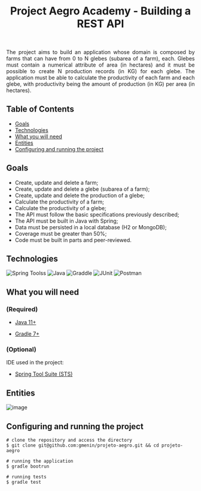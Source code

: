 <h1 align="center">Project Aegro Academy - Building a REST API</h1>
<br>
<p align="justify">
  The project aims to build an application whose domain is composed by farms that can have from 0 to N glebes (subarea of a farm), each. Glebes must contain a numerical attribute of area (in hectares) and it must be possible to create N production records (in KG) for each glebe. The application must be able to calculate the productivity of each farm and each glebe, with productivity being the amount of production (in KG) per area (in hectares).
</p>

## Table of Contents
- [Goals](#goals)
- [Technologies](#technologies)
- [What you will need](#what-you-will-need)
- [Entities](#entities)
- [Configuring and running the project](#configuring-and-running-the-project)


## Goals
* Create, update and delete a farm;
* Create, update and delete a glebe (subarea of a farm);
* Create, update and delete the production of a glebe;
* Calculate the productivity of a farm;
* Calculate the productivity of a glebe;
* The API must follow the basic specifications previously described;
* The API must be built in Java with Spring;
* Data must be persisted in a local database (H2 or MongoDB);
* Coverage must be greater than 50%;
* Code must be built in parts and peer-reviewed.


## Technologies
<img src="https://img.shields.io/badge/Spring-6DB33F?style=for-the-badge&logo=spring&logoColor=white" alt="Spring Toolss"/> <img src="https://img.shields.io/badge/Java-ED8B00?style=for-the-badge&logo=java&logoColor=white" alt="Java"/> 
<img src="https://img.shields.io/badge/gradle-02303A?style=for-the-badge&logo=gradle&logoColor=white" alt="Graddle"/>
<img src="https://img.shields.io/badge/Junit5-25A162?style=for-the-badge&logo=junit5&logoColor=white" alt="JUnit"/>
<img src="https://img.shields.io/badge/Postman-FF6C37?style=for-the-badge&logo=Postman&logoColor=white" alt="Postman"/>


## What you will need
### (Required)
* <a href="https://www.oracle.com/java/technologies/javase-downloads.html">Java 11+</a> 

* <a href="https://gradle.org/install/">Gradle 7+</a> 

### (Optional)
IDE used in the project:
* <a href="https://spring.io/tools">Spring Tool Suite (STS)</a>


## Entities
![image](https://user-images.githubusercontent.com/103016217/166948565-8d5a1c4e-7802-4b5e-883b-a2937ebee2b6.png)


## Configuring and running the project

```shell
# clone the repository and access the directory
$ git clone git@github.com:gmenin/projeto-aegro.git && cd projeto-aegro

# running the application
$ gradle bootrun

# running tests 
$ gradle test
```
